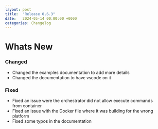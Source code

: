 ```yaml
---
layout: post
title:  "Release 0.6.3"
date:   2024-05-14 00:00:00 +0000
categories: Changelog
---
```


# Whats New

### Changed

- Changed the examples documentation to add more details
- Changed the documentation to have vscode on it

### Fixed

- Fixed an issue were the orchestrator did not allow execute commands from container
- Fixed an issue with the Docker file where it was building for the wrong platform
- Fixed some typos in the documentation

